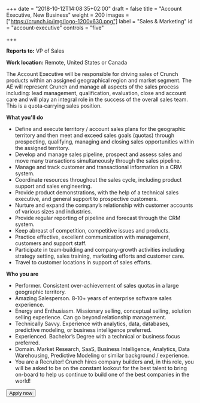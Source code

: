 +++
date = "2018-10-12T14:08:35+02:00"
draft = false
title = "Account Executive, New Business"
weight = 200
images = ["https://crunch.io/img/logo-1200x630.png"]
label = "Sales & Marketing"
id = "account-executive"
controls = "five"

+++

**Reports to:** VP of Sales

**Work location:** Remote, United States or Canada

The Account Executive will be responsible for driving sales of Crunch products within an assigned geographical region and market segment. The AE will represent Crunch and manage all aspects of the sales process including: lead management, qualification, evaluation, close and account care and will play an integral role in the success of the overall sales team. This is a quota‐carrying sales position.

**What you'll do**

- Define and execute territory / account sales plans for the geographic territory and then meet and exceed sales goals (quotas) through prospecting, qualifying, managing and closing sales opportunities within the assigned territory.
- Develop and manage sales pipeline, prospect and assess sales and move many transactions simultaneously through the sales pipeline.
- Manage and track customer and transactional information in a CRM system.
- Coordinate resources throughout the sales cycle, including product support and sales engineering.
- Provide product demonstrations, with the help of a technical sales executive, and general support to prospective customers.
- Nurture and expand the company’s relationship with customer accounts of various sizes and industries.
- Provide regular reporting of pipeline and forecast through the CRM system.
- Keep abreast of competition, competitive issues and products.
- Practice effective, excellent communication with management, customers and support staff.
- Participate in team‐building and company‐growth activities including strategy setting, sales training, marketing efforts and customer care.
- Travel to customer locations in support of sales efforts.

**Who you are**

- Performer. Consistent over-achievement of sales quotas in a large geographic territory.
- Amazing Salesperson. 8‐10+ years of enterprise software sales experience.
- Energy and Enthusiasm. Missionary selling, conceptual selling, solution selling experience. Can go beyond relationship management.
- Technically Savvy. Experience with analytics, data, databases, predictive modeling, or business intelligence preferred.
- Experienced. Bachelor’s Degree with a technical or business focus preferred.
- Domain. Market Research, SaaS, Business Intelligence, Analytics, Data Warehousing, Predictive Modeling or similar background / experience.
- You are a Recruiter! Crunch hires company builders and, in this role, you will be asked to be on the constant lookout for the best talent to bring on-board to help us continue to build one of the best companies in the world!

<button class="btn btn-success" onclick="location.href='mailto:careers@crunch.io';">Apply now</button>

